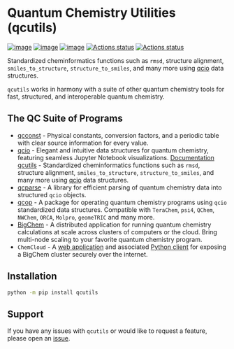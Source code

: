 # Quantum Chemistry Utilities (qcutils)

[![image](https://img.shields.io/pypi/v/qcutils.svg)](https://pypi.python.org/pypi/qcutils)
[![image](https://img.shields.io/pypi/l/qcutils.svg)](https://pypi.python.org/pypi/qcutils)
[![image](https://img.shields.io/pypi/pyversions/qcutils.svg)](https://pypi.python.org/pypi/qcutils)
[![Actions status](https://github.com/coltonbh/qcutils/workflows/Tests/badge.svg)](https://github.com/coltonbh/qcutils/actions)
[![Actions status](https://github.com/coltonbh/qcutils/workflows/Basic%20Code%20Quality/badge.svg)](https://github.com/coltonbh/qcutils/actions)

Standardized cheminformatics functions such as `rmsd`, structure alignment, `smiles_to_structure`, `structure_to_smiles`, and many more using [qcio](https://qcio.coltonhicks.com/) data structures.

`qcutils` works in harmony with a suite of other quantum chemistry tools for fast, structured, and interoperable quantum chemistry.

## The QC Suite of Programs

- [qcconst](https://github.com/coltonbh/qcconst) - Physical constants, conversion factors, and a periodic table with clear source information for every value.
- [qcio](https://github.com/coltonbh/qcio) - Elegant and intuitive data structures for quantum chemistry, featuring seamless Jupyter Notebook visualizations. [Documentation](https://qcio.coltonhicks.com)
  [qcutils](https://github.com/coltonbh/qcutils) - Standardized cheminformatics functions such as `rmsd`, structure alignment, `smiles_to_structure`, `structure_to_smiles`, and many more using [qcio](https://qcio.coltonhicks.com/) data structures.
- [qcparse](https://github.com/coltonbh/qcparse) - A library for efficient parsing of quantum chemistry data into structured `qcio` objects.
- [qcop](https://github.com/coltonbh/qcop) - A package for operating quantum chemistry programs using `qcio` standardized data structures. Compatible with `TeraChem`, `psi4`, `QChem`, `NWChem`, `ORCA`, `Molpro`, `geomeTRIC` and many more.
- [BigChem](https://github.com/mtzgroup/bigchem) - A distributed application for running quantum chemistry calculations at scale across clusters of computers or the cloud. Bring multi-node scaling to your favorite quantum chemistry program.
- `ChemCloud` - A [web application](https://github.com/mtzgroup/chemcloud-server) and associated [Python client](https://github.com/mtzgroup/chemcloud-client) for exposing a BigChem cluster securely over the internet.

## Installation

```bash
python -m pip install qcutils
```

## Support

If you have any issues with `qcutils` or would like to request a feature, please open an [issue](https://github.com/coltonbh/qcutils/issues).
